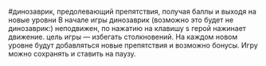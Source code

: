 #динозаврик, предолевающий препятствия, получая баллы и выходя на новые уровни
В начале игры динозаврик (возможно это будет не динозаврик:) неподвижен, по нажатию на клавишу s герой нажинает движение. цель игры — избегать столкновений. На каждом новом уровне будут добавляться новые препятствия и возможно бонусы. Игру можно сохранять и ставить на паузу.

